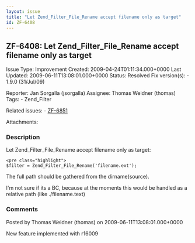 ```yaml
---
layout: issue
title: "Let Zend_Filter_File_Rename accept filename only as target"
id: ZF-6408
---
```


ZF-6408: Let Zend\_Filter\_File\_Rename accept filename only as target
----------------------------------------------------------------------

 Issue Type: Improvement Created: 2009-04-24T01:11:34.000+0000 Last Updated: 2009-06-11T13:08:01.000+0000 Status: Resolved Fix version(s): - 1.9.0 (31/Jul/09)
 
 Reporter:  Jan Sorgalla (jsorgalla)  Assignee:  Thomas Weidner (thomas)  Tags: - Zend\_Filter
 
 Related issues: - [ZF-6851](/issues/browse/ZF-6851)
 
 Attachments: 
### Description

Let Zend\_Filter\_File\_Rename accept filename only as target:

 
    <pre class="highlight">
    $filter = Zend_Filter_File_Rename('filename.ext');


The full path should be gathered from the dirname(source).

I'm not sure if its a BC, because at the moments this would be handled as a relative path (like ./filename.text)

 

 

### Comments

Posted by Thomas Weidner (thomas) on 2009-06-11T13:08:01.000+0000

New feature implemented with r16009

 

 